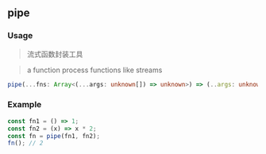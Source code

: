 ## pipe

### Usage

> 流式函数封装工具

> a function process functions like streams

```ts
pipe(...fns: Array<(...args: unknown[]) => unknown>) => (..args: unknown[]) => unknown
```

### Example

```js
const fn1 = () => 1;
const fn2 = (x) => x * 2;
const fn = pipe(fn1, fn2);
fn(); // 2
```
